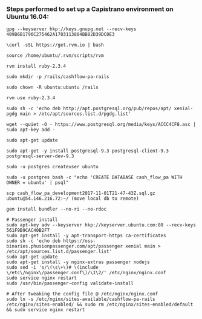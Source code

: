 ### Steps performed to set up a Capistrano environment on Ubuntu 16.04:

    gpg --keyserver hkp://keys.gnupg.net --recv-keys 409B6B1796C275462A1703113804BB82D39DC0E3

    \curl -sSL https://get.rvm.io | bash

    source /home/ubuntu/.rvm/scripts/rvm

    rvm install ruby-2.3.4

    sudo mkdir -p /rails/cashflow-pa-rails

    sudo chown -R ubuntu:ubuntu /rails

    rvm use ruby-2.3.4

    sudo sh -c 'echo deb http://apt.postgresql.org/pub/repos/apt/ xenial-pgdg main > /etc/apt/sources.list.d/pgdg.list'

    wget --quiet -O - https://www.postgresql.org/media/keys/ACCC4CF8.asc | sudo apt-key add -

    sudo apt-get update

    sudo apt-get -y install postgresql-9.3 postgresql-client-9.3 postgresql-server-dev-9.3

    sudo -u postgres createuser ubuntu

    sudo -u postgres bash -c "echo 'CREATE DATABASE cash_flow_pa WITH OWNER = ubuntu' | psql"

    scp cash_flow_pa_development2017-11-01T21-47-43Z.sql.gz ubuntu@54.146.216.72:~/ (move local db to remote)

    gem install bundler --no-ri --no-rdoc

    # Passenger install
    sudo apt-key adv --keyserver hkp://keyserver.ubuntu.com:80 --recv-keys 561F9B9CAC40B2F7
    sudo apt-get install -y apt-transport-https ca-certificates
    sudo sh -c 'echo deb https://oss-binaries.phusionpassenger.com/apt/passenger xenial main > /etc/apt/sources.list.d/passenger.list'
    sudo apt-get update
    sudo apt-get install -y nginx-extras passenger nodejs
    sudo sed -i 's/\(\s\+\)# \(include \/etc\/nginx\/passenger.conf\)/\1\2/' /etc/nginx/nginx.conf
    sudo service nginx restart
    sudo /usr/bin/passenger-config validate-install

    # After tweaking the config file @ /etc/nginx/nginx.conf
    sudo ln -s /etc/nginx/sites-available/cashflow-pa-rails /etc/nginx/sites-enabled/ && sudo rm /etc/nginx/sites-enabled/default && sudo service nginx restart
